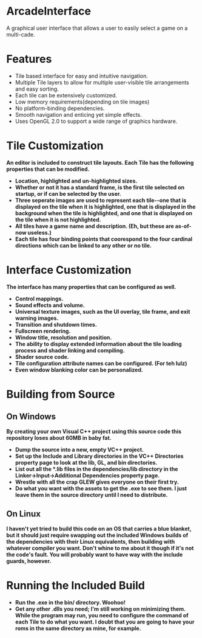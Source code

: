 ArcadeInterface
===============

A graphical user interface that allows a user to easily select a game on a multi-cade.

Features
========
* Tile based interface for easy and intuitive navigation.
* Multiple Tile layers to allow for multiple user-visible tile arrangements and easy sorting.
* Each tile can be extensively customized.
* Low memory requirements(depending on tile images)
* No platform-binding dependencies.
* Smooth navigation and enticing yet simple effects.
* Uses OpenGL 2.0 to support a wide range of graphics hardware.

Tile Customization
=============
<b>An editor is included to construct tile layouts.<b> 
Each Tile has the following properties that can be modified.
* Location, highlighted and un-highlighted sizes.
* Whether or not it has a standard frame, is the first tile selected on startup, or if can be selected by the
user.
* Three seperate images are used to represent each tile--one that is displayed on the tile when it is 
highlighted, one that is displayed in the background when the tile is highlighted, and one that is displayed
on the tile when it is not highlighted.
* All tiles have a game name and description. (Eh, but these are as-of-now useless.)
* Each tile has four binding points that coorespond to the four cardinal directions which can be linked to any
other or no tile.

Interface Customization
=======================
The interface has many properties that can be configured as well.
* Control mappings.
* Sound effects and volume.
* Universal texture images, such as the UI overlay, tile frame, and exit warning images.
* Transition and shutdown times.
* Fullscreen rendering.
* Window title, resolution and position.
* The ability to display extended information about the tile loading process and shader linking and compiling.
* Shader source code.
* Tile configuration attribute names can be configured. (For teh lulz)
* Even window blanking color can be personalized.

Building from Source
====================
On Windows
----------
By creating your own Visual C++ project using this source code this repository loses about 60MB in baby fat.
* Dump the source into a new, empty VC++ project.
* Set up the Include and Library directories in the VC++ Directories property page to look at the lib, GL, 
and bin directories.
* List out all the *.lib files in the dependencies/lib directory in the Linker->Input->Additional Dependencies 
property page.
* Wrestle with all the crap GLEW gives everyone on their first try.
* Do what you want with the assets to get the .exe to see them. I just leave them in the source directory 
until I need to distribute.

On Linux
--------
I haven't yet tried to build this code on an OS that carries a blue blanket, but it should just
require swapping out the included Windows builds of the dependencies with their Linux equivalents,
then building with whatever compiler you want. Don't whine to me about it though if it's not the code's 
fault. You will probably want to have way with the include guards, however.

Running the Included Build
==========================
* Run the .exe in the bin/ directory. Woohoo!
* Get any other .dlls you need; I'm still working on minimizing them.
While the program may run, you need to configure the command of each Tile to do what you want. 
I doubt that you are going to have your roms in the same directory as mine, for example.

